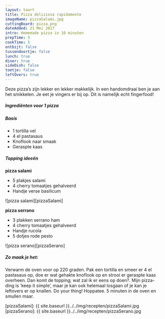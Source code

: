 ```yaml
---
layout: taart
title: Pizza deliziosa rapidamente
imageName: pizzaSalami.jpg
cuttingBoard: pizza.png
dateAdded: 21 Mei 2017
intro: Homemade pizza in 10 minuten
prepTime: 5
cookTime: 5
ontbijt: false
tussendoortje: false
lunch: true
diner: true
sideDish: false
toetje: false
leftOvers: true
---
```


Deze pizza’s zijn lekker en lekker makkelijk. In een handomdraai ben je aan het smikkelen. Je eet je vingers er bij op. Dit is namelijk echt fingerfood!

##### Ingrediënten voor 1 pizza
##### Basis
* 1 tortilla vel
* 4 el pastasaus
* Knoflook naar smaak
* Geraspte kaas

##### Topping ideeën
**pizza salami**
* 5 plakjes salami
* 4 cherry tomaatjes gehalveerd
* Handje verse basilicum

![pizza salami][pizzaSalami]


**pizza serrano**
* 3 plakken serrano ham
* 4 cherry tomaatjes gehalveerd
* Handje rucola
* 5 dotjes rode pesto

![pizza serano][pizzaSerano]

##### Zo maak je het:
Verwarm de oven voor op 220 graden. Pak een tortilla en smeer er 4 el pastasaus op, doe er wat gehakte knoflook op en strooi er geraspte kaas overheen. Dan komt de topping; wat zal ik er eens op doen?. Mijn pizza-ding is ‘keep it simple’, maar je kan ook helemaal losgaan of je kan je leftovers er op knallen. Do your thing! Hoppatee. 5 minuten in de oven en smullen maar.

[pizzaSalami]: {{ site.baseurl }}../../img/recepten/pizzaSalami.jpg
[pizzaSerano]: {{ site.baseurl }}../../img/recepten/pizzaSerano.jpg
